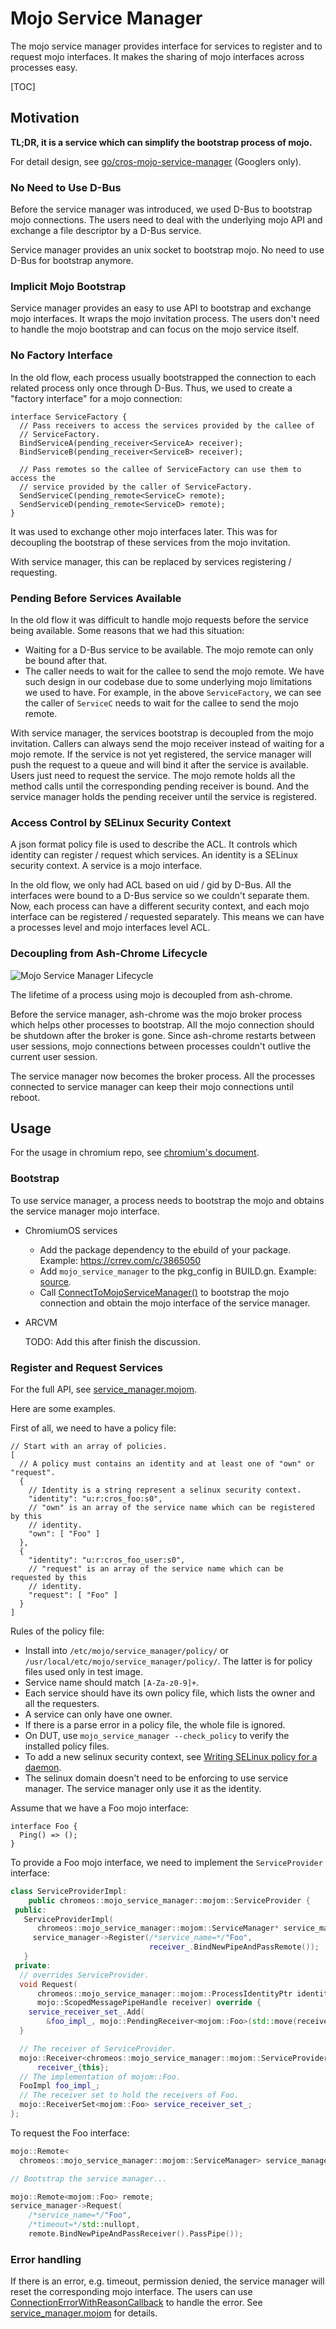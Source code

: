 # Mojo Service Manager

The mojo service manager provides interface for services to register and to
request mojo interfaces. It makes the sharing of mojo interfaces across
processes easy.

[TOC]


## Motivation

**TL;DR, it is a service which can simplify the bootstrap process of mojo.**

For detail design, see
[go/cros-mojo-service-manager](http://go/cros-mojo-service-manager)
(Googlers only).

### No Need to Use D-Bus

Before the service manager was introduced, we used D-Bus to bootstrap mojo
connections. The users need to deal with the underlying mojo API and exchange
a file descriptor by a D-Bus service.

Service manager provides an unix socket to bootstrap mojo. No need to use D-Bus
for bootstrap anymore.

### Implicit Mojo Bootstrap

Service manager provides an easy to use API to bootstrap and exchange mojo
interfaces. It wraps the mojo invitation process. The users don't need to handle
the mojo bootstrap and can focus on the mojo service itself.

### No Factory Interface

In the old flow, each process usually bootstrapped the connection to each
related process only once through D-Bus.
Thus, we used to create a "factory interface" for a mojo connection:

```mojom
interface ServiceFactory {
  // Pass receivers to access the services provided by the callee of
  // ServiceFactory.
  BindServiceA(pending_receiver<ServiceA> receiver);
  BindServiceB(pending_receiver<ServiceB> receiver);

  // Pass remotes so the callee of ServiceFactory can use them to access the
  // service provided by the caller of ServiceFactory.
  SendServiceC(pending_remote<ServiceC> remote);
  SendServiceD(pending_remote<ServiceD> remote);
}
```

It was used to exchange other mojo interfaces later.
This was for decoupling the bootstrap of these services from the mojo
invitation.

With service manager, this can be replaced by services registering / requesting.

### Pending Before Services Available

In the old flow it was difficult to handle mojo requests before the service
being available.
Some reasons that we had this situation:

* Waiting for a D-Bus service to be available. The mojo remote can only be bound
  after that.
* The caller needs to wait for the callee to send the mojo remote.
  We have such design in our codebase due to some underlying mojo limitations we
  used to have.
  For example, in the above `ServiceFactory`, we can see the caller of
  `ServiceC` needs to wait for the callee to send the mojo remote.

With service manager, the services bootstrap is decoupled from the mojo
invitation.
Callers can always send the mojo receiver instead of waiting for a mojo remote.
If the service is not yet registered, the service manager will push the request
to a queue and will bind it after the service is available.
Users just need to request the service. The mojo remote holds all the method
calls until the corresponding pending receiver is bound. And the service manager
holds the pending receiver until the service is registered.

### Access Control by SELinux Security Context

A json format policy file is used to describe the ACL. It controls which
identity can register / request which services.
An identity is a SELinux security context. A service is a mojo interface.

In the old flow, we only had ACL based on uid / gid by D-Bus.
All the interfaces were bound to a D-Bus service so we couldn't separate them.
Now, each process can have a different security context, and each mojo interface
can be registered / requested separately.
This means we can have a processes level and mojo interfaces level ACL.

### Decoupling from Ash-Chrome Lifecycle

![Mojo Service Manager Lifecycle](doc/lifecycle.png)

The lifetime of a process using mojo is decoupled from ash-chrome.

Before the service manager, ash-chrome was the mojo broker process which helps
other processes to bootstrap. All the mojo connection should be shutdown after
the broker is gone. Since ash-chrome restarts between user sessions, mojo
connections between processes couldn't outlive the current user session.

The service manager now becomes the broker process. All the processes connected
to service manager can keep their mojo connections until reboot.

## Usage

For the usage in chromium repo, see [chromium's document](https://chromium.googlesource.com/chromium/src/+/HEAD/chromeos/ash/components/mojo_service_manager/README.md).

### Bootstrap

To use service manager, a process needs to bootstrap the mojo and obtains the
service manager mojo interface.

*   ChromiumOS services

    * Add the package dependency to the ebuild of your package. Example:
    https://crrev.com/c/3865050
    * Add `mojo_service_manager` to the pkg_config in BUILD.gn. Example:
    [source]((https://source.chromium.org/chromium/chromiumos/platform2/+/main:diagnostics/cros_healthd/system/BUILD.gn;l=22;drc=b9054995112cb35f69c569dd28bc59609cab691c)).
    * Call [ConnectToMojoServiceManager()](https://source.chromium.org/chromium/chromiumos/platform2/+/main:mojo_service_manager/lib/connect.h;l=20;drc=b9054995112cb35f69c569dd28bc59609cab691c)
    to bootstrap the mojo connection and obtain the mojo interface of the
    service manager.

*   ARCVM

    TODO: Add this after finish the discussion.

### Register and Request Services

For the full API, see [service_manager.mojom](https://source.chromium.org/chromium/chromiumos/platform2/+/main:mojo_service_manager/lib/mojom/service_manager.mojom).

Here are some examples.

First of all, we need to have a policy file:

```jsonc
// Start with an array of policies.
[
  // A policy must contains an identity and at least one of "own" or "request".
  {
    // Identity is a string represent a selinux security context.
    "identity": "u:r:cros_foo:s0",
    // "own" is an array of the service name which can be registered by this
    // identity.
    "own": [ "Foo" ]
  },
  {
    "identity": "u:r:cros_foo_user:s0",
    // "request" is an array of the service name which can be requested by this
    // identity.
    "request": [ "Foo" ]
  }
]
```

Rules of the policy file:

*   Install into `/etc/mojo/service_manager/policy/` or
    `/usr/local/etc/mojo/service_manager/policy/`. The latter is for policy
    files used only in test image.
*   Service name should match `[A-Za-z0-9]+`.
*   Each service should have its own policy file, which lists the owner and all
    the requesters.
*   A service can only have one owner.
*   If there is a parse error in a policy file, the whole file is ignored.
*   On DUT, use `mojo_service_manager --check_policy` to verify the installed
    policy files.
*   To add a new selinux security context, see [Writing SELinux policy for a daemon](https://chromium.googlesource.com/chromiumos/docs/+/HEAD/security/selinux.md#writing-selinux-policy-for-a-daemon).
*   The selinux domain doesn't need to be enforcing to use service manager. The
    service manager only use it as the identity.

Assume that we have a Foo mojo interface:

```mojom
interface Foo {
  Ping() => ();
}
```

To provide a Foo mojo interface, we need to implement the `ServiceProvider`
interface:

```cpp
class ServiceProviderImpl:
    public chromeos::mojo_service_manager::mojom::ServiceProvider {
 public:
   ServiceProviderImpl(
      chromeos::mojo_service_manager::mojom::ServiceManager* service_manager) {
     service_manager->Register(/*service_name=*/"Foo",
                               receiver_.BindNewPipeAndPassRemote());
   }
 private:
  // overrides ServiceProvider.
  void Request(
      chromeos::mojo_service_manager::mojom::ProcessIdentityPtr identity,
      mojo::ScopedMessagePipeHandle receiver) override {
    service_receiver_set_.Add(
        &foo_impl_, mojo::PendingReceiver<mojom::Foo>(std::move(receiver)));
  }

  // The receiver of ServiceProvider.
  mojo::Receiver<chromeos::mojo_service_manager::mojom::ServiceProvider>
      receiver_{this};
  // The implementation of mojom::Foo.
  FooImpl foo_impl_;
  // The receiver set to hold the receivers of Foo.
  mojo::ReceiverSet<mojom::Foo> service_receiver_set_;
};
```

To request the Foo interface:

```cpp
mojo::Remote<
  chromeos::mojo_service_manager::mojom::ServiceManager> service_manager;

// Bootstrap the service manager...

mojo::Remote<mojom::Foo> remote;
service_manager->Request(
    /*service_name=*/"Foo",
    /*timeout=*/std::nullopt,
    remote.BindNewPipeAndPassReceiver().PassPipe());
```

### Error handling

If there is an error, e.g. timeout, permission denied, the service manager will
reset the corresponding mojo interface.
The users can use
[ConnectionErrorWithReasonCallback](https://source.chromium.org/chromium/chromium/src/+/main:mojo/public/cpp/bindings/connection_error_callback.h;l=15;drc=8d399817282e3c12ed54eb23ec42a5e418298ec6)
to handle the error.
See [service_manager.mojom](https://source.chromium.org/chromium/chromiumos/platform2/+/main:mojo_service_manager/lib/mojom/service_manager.mojom) for details.

